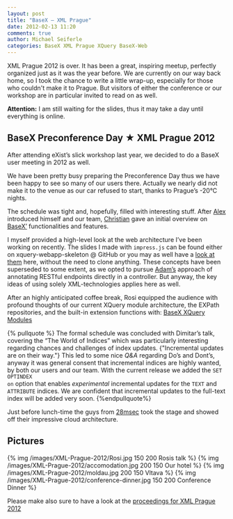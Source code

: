 ```yaml
---
layout: post
title: "BaseX — XML Prague"
date: 2012-02-13 11:20
comments: true
author: Michael Seiferle
categories: BaseX XML Prague XQuery BaseX-Web
---
```



XML Prague 2012 is over. It has been a great, inspiring meetup, perfectly organized just as it was the year before.
We are currently on our way back home, so I took the chance to write a little wrap-up, especially for those who couldn't make it to Prague. 
But visitors of either the conference or our workshop are in particular invited to read on as well.

**Attention:** I am still waiting for the slides, thus it may take a day until everything is online. 
<!-- more -->

BaseX Preconference Day  ★ XML Prague 2012
-----------------------------------------

After attending eXist’s slick workshop last year, we decided to do a BaseX user meeting in 2012 as well.

We have been pretty busy preparing the Preconference Day thus we have been happy to see so many of our users there.
Actually we nearly did not make it to the venue as our car refused to start, thanks to Prague’s -20°C nights.

The schedule was tight and, hopefully, filled with interesting stuff.
After [Alex](http://twitter.com/holualex) introduced himself and our team, [Christian](http://twitter.com/christiangruen) gave an initial overview on [BaseX’](http://basex.org/) functionalities and features.

I myself provided a high-level look at the web architecture I’ve been working on recently.
The slides I made with <code>impress.js</code> can be found either on xquery-webapp-skeleton @ GitHub or you may as well have a [look at them](/images/static/basex-web-slides/app/page/index.html#/) here, without the need to clone anything.
These concepts have been superseded to some extent, as we opted to pursue [Adam’s](http://twitter.com/adamretter) approach of annotating RESTful endpoints directly in a controller.
But anyway, the key ideas of using solely XML-technologies applies here as well.

After an highly anticipated coffee break, Rosi equipped the audience with profound thoughts of our current XQuery module architecture, the EXPath repositories, and the built-in extension functions with: [BaseX XQuery Modules](#todo**TODO**)

{% pullquote %}
The formal schedule was concluded with Dimitar’s talk, covering the “The World of Indices” which was particularly interesting regarding chances and challenges of index updates.
{"Incremental updates are on their way."}
This led to some nice *Q&A* regarding Do’s and Dont’s, anyway it was general consent that incremental indices are highly wanted, by both our users and our team.
With the current release we added the <code>SET OPTINDEX on</code> option that enables *experimental* incremental updates for the <code>TEXT</code> and <code>ATTRIBUTE</code> indices. 
We are confident that incremental updates to the full-text index will be added very soon.
{%endpullquote%}


Just before lunch-time the guys from [28msec](http://28msec.com/) took the stage and showed off their impressive cloud architecture. 

Pictures
--------
{% img  /images/XML-Prague-2012/Rosi.jpg 150 200 Rosis talk %}
{% img  /images/XML-Prague-2012/accomodation.jpg 200 150 Our hotel %}
{% img  /images/XML-Prague-2012/moldau.jpg 200 150 Vltava %}
{% img  /images/XML-Prague-2012/conference-dinner.jpg 150 200 Conference Dinner %}

Please make also sure to have a look at the [proceedings for XML Prague 2012](http://www.xmlprague.cz/2012/files/xmlprague-2012-proceedings.pdf "XML Prague Proceedings")
